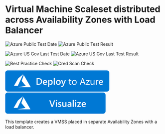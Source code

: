 # Virtual Machine Scaleset distributed across Availability Zones with Load Balancer

![Azure Public Test Date](https://azurequickstartsservice.blob.core.windows.net/badges/301-multi-vmss-linux-lb-zones/PublicLastTestDate.svg)
![Azure Public Test Result](https://azurequickstartsservice.blob.core.windows.net/badges/301-multi-vmss-linux-lb-zones/PublicDeployment.svg)

![Azure US Gov Last Test Date](https://azurequickstartsservice.blob.core.windows.net/badges/301-multi-vmss-linux-lb-zones/FairfaxLastTestDate.svg)
![Azure US Gov Last Test Result](https://azurequickstartsservice.blob.core.windows.net/badges/301-multi-vmss-linux-lb-zones/FairfaxDeployment.svg)

![Best Practice Check](https://azurequickstartsservice.blob.core.windows.net/badges/301-multi-vmss-linux-lb-zones/BestPracticeResult.svg)
![Cred Scan Check](https://azurequickstartsservice.blob.core.windows.net/badges/301-multi-vmss-linux-lb-zones/CredScanResult.svg)

[![Deploy to Azure](https://raw.githubusercontent.com/Azure/azure-quickstart-templates/master/1-CONTRIBUTION-GUIDE/images/deploytoazure.svg?sanitize=true)](https://portal.azure.com/#create/Microsoft.Template/uri/https%3a%2f%2fraw.githubusercontent.com%2fAzure%2fazure-quickstart-templates%2fmaster%2f301-multi-vmss-linux-lb-zones%2fazuredeploy.json)
[![Visualize](https://raw.githubusercontent.com/Azure/azure-quickstart-templates/master/1-CONTRIBUTION-GUIDE/images/visualizebutton.svg?sanitize=true)](http://armviz.io/#/?load=https%3a%2f%2fraw.githubusercontent.com%2fAzure%2fazure-quickstart-templates%2fmaster%2f301-multi-vmss-linux-lb-zones%2fazuredeploy.json)

This template creates a VMSS placed in separate Availability Zones with a load
balancer.
